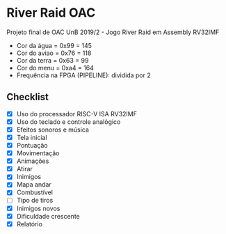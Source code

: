 # River Raid OAC
Projeto final de OAC UnB 2019/2 - Jogo River Raid em Assembly RV32IMF
- Cor da água = 0x99 = 145
- Cor do aviao = 0x76 = 118
- Cor da terra = 0x63 = 99
- Cor do menu = 0xa4 = 164
- Frequência na FPGA (PIPELINE): dividida por 2

## Checklist
- [x] Uso do processador RISC-V ISA RV32IMF
- [x] Uso do teclado e controle analógico
- [x] Efeitos sonoros e música
- [x] Tela inicial
- [x] Pontuação
- [x] Movimentação
- [x] Animações
- [x] Atirar
- [x] Inimigos
- [x] Mapa andar
- [x] Combustível
- [ ] Tipo de tiros
- [x] Inimigos novos
- [x] Dificuldade crescente
- [x] Relatório
